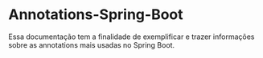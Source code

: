 # Annotations-Spring-Boot
Essa documentação tem a finalidade de exemplificar e trazer informações sobre as annotations mais usadas no Spring Boot.
